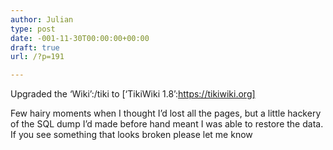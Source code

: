 ```yaml
---
author: Julian
type: post
date: -001-11-30T00:00:00+00:00
draft: true
url: /?p=191

---
```

Upgraded the &#8216;Wiki&#8217;:/tiki to [&#8216;TikiWiki 1.8&#8217;:https://tikiwiki.org]

Few hairy moments when I thought I&#8217;d lost all the pages, but a little hackery of the SQL dump I&#8217;d made before hand meant I was able to restore the data. If you see something that looks broken please let me know